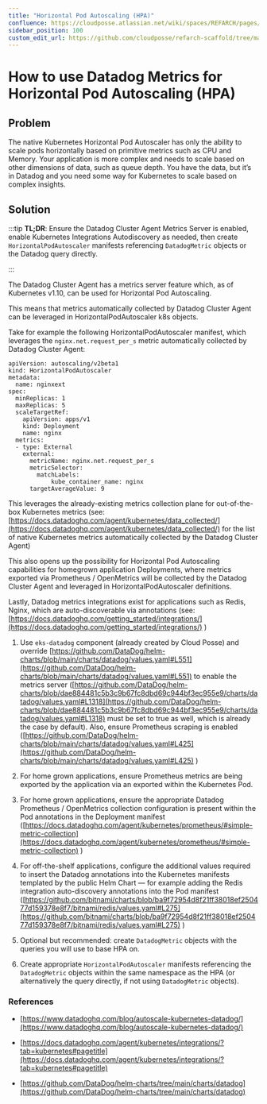 ```yaml
---
title: "Horizontal Pod Autoscaling (HPA)"
confluence: https://cloudposse.atlassian.net/wiki/spaces/REFARCH/pages/1197834268
sidebar_position: 100
custom_edit_url: https://github.com/cloudposse/refarch-scaffold/tree/main/docs/docs/how-to-guides/integrations/datadog/how-to-use-datadog-metrics-for-horizontal-pod-autoscaling-hpa.md
---
```


# How to use Datadog Metrics for Horizontal Pod Autoscaling (HPA)

## Problem

The native Kubernetes Horizontal Pod Autoscaler has only the ability to scale pods horizontally based on primitive metrics such as CPU and Memory. Your application is more complex and needs to scale based on other dimensions of data, such as queue depth. You have the data, but it’s in Datadog and you need some way for Kubernetes to scale based on complex insights.

## Solution

:::tip
**TL;DR**: Ensure the Datadog Cluster Agent Metrics Server is enabled, enable Kubernetes Integrations Autodiscovery as needed, then create `HorizontalPodAutoscaler` manifests referencing `DatadogMetric` objects or the Datadog query directly.

:::

The Datadog Cluster Agent has a metrics server feature which, as of Kubernetes v1.10, can be used for Horizontal Pod Autoscaling.

This means that metrics automatically collected by Datadog Cluster Agent can be leveraged in HorizontalPodAutoscaler k8s objects.

Take for example the following HorizontalPodAutoscaler manifest, which leverages the `nginx.net.request_per_s` metric automatically collected by Datadog Cluster Agent:

```
apiVersion: autoscaling/v2beta1
kind: HorizontalPodAutoscaler
metadata:
  name: nginxext
spec:
  minReplicas: 1
  maxReplicas: 5
  scaleTargetRef:
    apiVersion: apps/v1
    kind: Deployment
    name: nginx
  metrics:
  - type: External
    external:
      metricName: nginx.net.request_per_s
      metricSelector:
        matchLabels:
            kube_container_name: nginx
      targetAverageValue: 9
```

This leverages the already-existing metrics collection plane for out-of-the-box Kubernetes metrics (see: [https://docs.datadoghq.com/agent/kubernetes/data_collected/](https://docs.datadoghq.com/agent/kubernetes/data_collected/) for the list of native Kubernetes metrics automatically collected by the Datadog Cluster Agent)

This also opens up the possibility for Horizontal Pod Autoscaling capabilities for homegrown application Deployments, where metrics exported via Prometheus / OpenMetrics will be collected by the Datadog Cluster Agent and leveraged in HorizontalPodAutoscaler definitions.

Lastly, Datadog metrics integrations exist for applications such as Redis, Nginx, which are auto-discoverable via annotations (see: [https://docs.datadoghq.com/getting_started/integrations/](https://docs.datadoghq.com/getting_started/integrations/) )

1. Use `eks-datadog` component (already created by Cloud Posse) and override [https://github.com/DataDog/helm-charts/blob/main/charts/datadog/values.yaml#L551](https://github.com/DataDog/helm-charts/blob/main/charts/datadog/values.yaml#L551)  to enable the metrics server ([https://github.com/DataDog/helm-charts/blob/dae884481c5b3c9b67fc8dbd69c944bf3ec955e9/charts/datadog/values.yaml#L1318](https://github.com/DataDog/helm-charts/blob/dae884481c5b3c9b67fc8dbd69c944bf3ec955e9/charts/datadog/values.yaml#L1318)  must be set to true as well, which is already the case by default). Also, ensure Prometheus scraping is enabled ([https://github.com/DataDog/helm-charts/blob/main/charts/datadog/values.yaml#L425](https://github.com/DataDog/helm-charts/blob/main/charts/datadog/values.yaml#L425) )

2. For home grown applications, ensure Prometheus metrics are being exported by the application via an exported within the Kubernetes Pod.

3. For home grown applications, ensure the appropriate Datadog Prometheus / OpenMetrics collection configuration is present within the Pod annotations in the Deployment manifest ([https://docs.datadoghq.com/agent/kubernetes/prometheus/#simple-metric-collection](https://docs.datadoghq.com/agent/kubernetes/prometheus/#simple-metric-collection) )

4. For off-the-shelf applications, configure the additional values required to insert the Datadog annotations into the Kubernetes manifests templated by the public Helm Chart — for example adding the Redis integration auto-discovery annotations into the Pod manifest ([https://github.com/bitnami/charts/blob/ba9f72954d8f21ff38018ef250477d159378e8f7/bitnami/redis/values.yaml#L275](https://github.com/bitnami/charts/blob/ba9f72954d8f21ff38018ef250477d159378e8f7/bitnami/redis/values.yaml#L275) )

5. Optional but recommended: create `DatadogMetric` objects with the queries you will use to base HPA on.

6. Create appropriate `HorizontalPodAutoscaler` manifests referencing the `DatadogMetric` objects within the same namespace as the HPA (or alternatively the query directly, if not using `DatadogMetric` objects).

### References

- [https://www.datadoghq.com/blog/autoscale-kubernetes-datadog/](https://www.datadoghq.com/blog/autoscale-kubernetes-datadog/)

- [https://docs.datadoghq.com/agent/kubernetes/integrations/?tab=kubernetes#pagetitle](https://docs.datadoghq.com/agent/kubernetes/integrations/?tab=kubernetes#pagetitle)

- [https://github.com/DataDog/helm-charts/tree/main/charts/datadog](https://github.com/DataDog/helm-charts/tree/main/charts/datadog)


